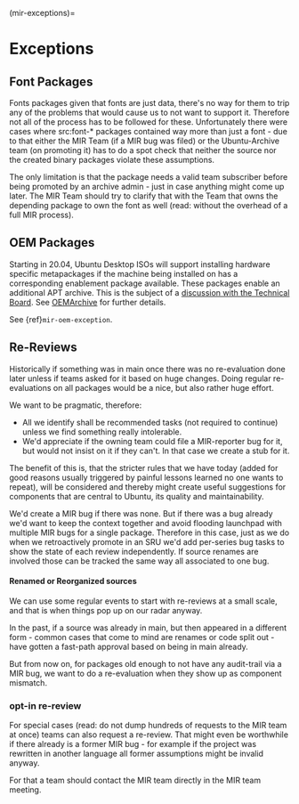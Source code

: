 (mir-exceptions)=

# Exceptions


## Font Packages

Fonts packages given that fonts are just data, there\'s no way for them
to trip any of the problems that would cause us to not want to support
it. Therefore not all of the process has to be followed for these.
Unfortunately there were cases where src:font-\* packages contained way
more than just a font - due to that either the MIR Team (if a MIR bug
was filed) or the Ubuntu-Archive team (on promoting it) has to do a spot
check that neither the source nor the created binary packages violate
these assumptions.

The only limitation is that the package needs a valid team subscriber
before being promoted by an archive admin - just in case anything might
come up later. The MIR Team should try to clarify that with the Team
that owns the depending package to own the font as well (read: without
the overhead of a full MIR process).

## OEM Packages

Starting in 20.04, Ubuntu Desktop ISOs will support installing hardware specific metapackages if the machine being installed on has a corresponding enablement package available. These packages enable an additional APT archive. This is the subject of a [discussion with the Technical Board](https://lists.ubuntu.com/archives/technical-board/2020-January/002478.html). See [OEMArchive](https://wiki.ubuntu.com/OEMArchive) for further details.

See {ref}`mir-oem-exception`.

## Re-Reviews

Historically if something was in main once there was no re-evaluation done
later unless if teams asked for it based on huge changes. Doing regular
re-evaluations on all packages would be a nice, but also rather huge effort.

We want to be pragmatic, therefore:
- All we identify shall be recommended tasks (not required to continue) unless we find something really intolerable.
- We'd appreciate if the owning team could file a MIR-reporter bug for it, but would not insist on it if they can't. In that case we create a stub for it.

The benefit of this is, that the stricter rules that we have today (added for
good reasons usually triggered by painful lessons learned no one wants to
repeat), will be considered and thereby might create useful suggestions for
components that are central to Ubuntu, its quality and maintainability.

We'd create a MIR bug if there was none. But if there was a bug already
we'd want to keep the context together and avoid flooding launchpad with
multiple MIR bugs for a single package. Therefore in this case, just
as we do when we retroactively promote in an SRU we'd add per-series bug tasks
to show the state of each review independently.
If source renames are involved those can be tracked the same way all associated
to one bug.

#### Renamed or Reorganized sources

We can use some regular events to start with re-reviews at a small scale,
and that is when things pop up on our radar anyway.

In the past, if a source was already in main, but then appeared in a different
form - common cases that come to mind are renames or code split out - have
gotten a fast-path approval based on being in main already.

But from now on, for packages old enough to not have any audit-trail via a MIR
bug, we want to do a re-evaluation when they show up as component mismatch.

### opt-in re-review

For special cases (read: do not dump hundreds of requests to the MIR team at
once) teams can also request a re-review. That might even be worthwhile if
there already is a former MIR bug - for example if the project was rewritten in
another language all former assumptions might be invalid anyway.

For that a team should contact the MIR team directly in the MIR team meeting.
